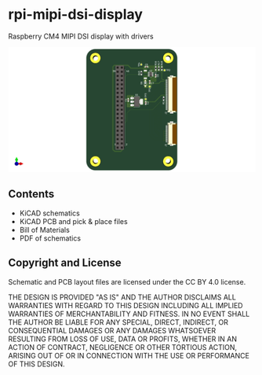 # rpi-mipi-dsi-display
Raspberry CM4 MIPI DSI display with drivers

![](250319_pipad_display_bb_v02.png)

## Contents
- KiCAD schematics
- KiCAD PCB and pick & place files
- Bill of Materials
- PDF of schematics

## Copyright and License
Schematic and PCB layout files are licensed under the CC BY 4.0 license.

THE DESIGN IS PROVIDED "AS IS" AND THE AUTHOR DISCLAIMS ALL WARRANTIES WITH REGARD TO THIS DESIGN INCLUDING ALL IMPLIED WARRANTIES OF MERCHANTABILITY AND FITNESS. IN NO EVENT SHALL THE AUTHOR BE LIABLE FOR ANY SPECIAL, DIRECT, INDIRECT, OR CONSEQUENTIAL DAMAGES OR ANY DAMAGES WHATSOEVER RESULTING FROM LOSS OF USE, DATA OR PROFITS, WHETHER IN AN ACTION OF CONTRACT, NEGLIGENCE OR OTHER TORTIOUS ACTION, ARISING OUT OF OR IN CONNECTION WITH THE USE OR PERFORMANCE OF THIS DESIGN.
